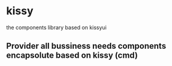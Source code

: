kissy
==========
the components library based on kissyui 

Provider all bussiness needs components encapsolute based on kissy (cmd)
----------
